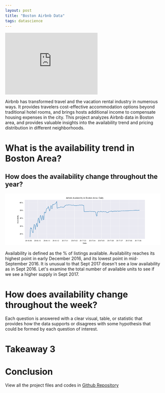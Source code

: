 ```yaml
---
layout: post
title: "Boston Airbnb Data"
tags: datascience
---
```


<div class="mapouter"><div class="gmap_canvas"><iframe width="300" height="200" id="gmap_canvas" src="https://maps.google.com/maps?q=boston,%20ma&t=&z=9&ie=UTF8&iwloc=&output=embed" frameborder="0" scrolling="no" marginheight="0" marginwidth="0"></iframe><a href="https://google-map-generator.com">google map generator</a></div><style>.mapouter{position:relative;text-align:right;height:200px;width:300px;}.gmap_canvas {overflow:hidden;background:none!important;height:200px;width:300px;}</style></div>

Airbnb has transformed travel and the vacation rental industry in numerous ways. It provides travelers cost-effective accommodation options beyond traditional hotel rooms, and brings hosts additional income to compensate housing expenses in the city. This project analyzes Airbnb data in Boston area, and provides valuable insights into the availability trend and pricing distribution in different neighborhoods. 

# What is the availability trend in Boston Area?

## How does the availability change throughout the year? 

<img src="https://github.com/tanyayt/udacity_data_scientist/blob/master/boston_airbnb_analysis/availability_trend_daily.png?raw=true" style="width: 900px;"/>



Availability is defined as the % of listings available. Availability reaches its highest point in early December 2016, and its lowest point in mid-September 2016. It is unusual to that Sept 2017 doesn't see a low availability as in Sept 2016. Let's examine the total number of available units to see if we see a higher supply in Sept 2017. 





# How does availability change throughout the week? 

Each question is answered with a clear visual, table, or statistic that provides how the data supports or disagrees with some hypothesis that could be formed by each question of interest.

# Takeaway 3 



# Conclusion 

View all the project files and codes in [Github Repository](https://github.com/tanyayt/udacity_data_scientist)